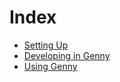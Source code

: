 

# Index
* [Setting Up](./setup.md)
* [Developing in Genny](./developing.md)
* [Using Genny](./using.md)
